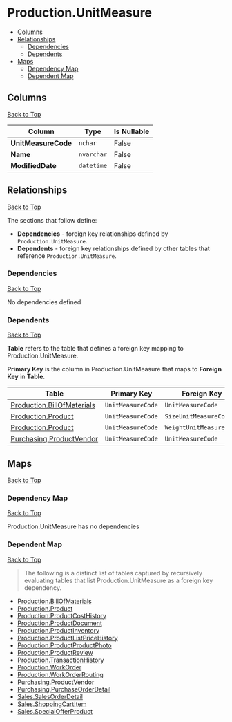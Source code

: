 # Production.UnitMeasure

* [Columns](#columns)
* [Relationships](#relationships)
    * [Dependencies](#dependencies)
    * [Dependents](#dependents)
* [Maps](#maps)
    * [Dependency Map](#dependency-map)
    * [Dependent Map](#dependent-map)

## Columns
[Back to Top](#productionunitmeasure)

Column | Type | Is Nullable
-------|------|------------
**UnitMeasureCode** | `nchar` | False
**Name** | `nvarchar` | False
**ModifiedDate** | `datetime` | False

## Relationships
[Back to Top](#productionunitmeasure)


The sections that follow define:
* **Dependencies** - foreign key relationships defined by `Production.UnitMeasure`.
* **Dependents** - foreign key relationships defined by other tables that reference `Production.UnitMeasure`.

### Dependencies
[Back to Top](#productionunitmeasure)


No dependencies defined

### Dependents
[Back to Top](#productionunitmeasure)

**Table** refers to the table that defines a foreign key mapping to Production.UnitMeasure.

**Primary Key** is the column in Production.UnitMeasure that maps to **Foreign Key** in **Table**.

Table | Primary Key | Foreign Key | Foreign Key Name
------|-------------|-------------|-----------------
[Production.BillOfMaterials](./BillOfMaterials.md) | `UnitMeasureCode` | `UnitMeasureCode` | **FK_BillOfMaterials_UnitMeasure_UnitMeasureCode**
[Production.Product](./Product.md) | `UnitMeasureCode` | `SizeUnitMeasureCode` | **FK_Product_UnitMeasure_SizeUnitMeasureCode**
[Production.Product](./Product.md) | `UnitMeasureCode` | `WeightUnitMeasureCode` | **FK_Product_UnitMeasure_WeightUnitMeasureCode**
[Purchasing.ProductVendor](../Purchasing/ProductVendor.md) | `UnitMeasureCode` | `UnitMeasureCode` | **FK_ProductVendor_UnitMeasure_UnitMeasureCode**

## Maps
[Back to Top](#productionunitmeasure)

### Dependency Map
[Back to Top](#productionunitmeasure)

Production.UnitMeasure has no dependencies

### Dependent Map
[Back to Top](#productionunitmeasure)

> The following is a distinct list of tables captured by recursively evaluating tables that list Production.UnitMeasure as a foreign key dependency.

* [Production.BillOfMaterials](./BillOfMaterials.md)
* [Production.Product](./Product.md)
* [Production.ProductCostHistory](./ProductCostHistory.md)
* [Production.ProductDocument](./ProductDocument.md)
* [Production.ProductInventory](./ProductInventory.md)
* [Production.ProductListPriceHistory](./ProductListPriceHistory.md)
* [Production.ProductProductPhoto](./ProductProductPhoto.md)
* [Production.ProductReview](./ProductReview.md)
* [Production.TransactionHistory](./TransactionHistory.md)
* [Production.WorkOrder](./WorkOrder.md)
* [Production.WorkOrderRouting](./WorkOrderRouting.md)
* [Purchasing.ProductVendor](../Purchasing/ProductVendor.md)
* [Purchasing.PurchaseOrderDetail](../Purchasing/PurchaseOrderDetail.md)
* [Sales.SalesOrderDetail](../Sales/SalesOrderDetail.md)
* [Sales.ShoppingCartItem](../Sales/ShoppingCartItem.md)
* [Sales.SpecialOfferProduct](../Sales/SpecialOfferProduct.md)

